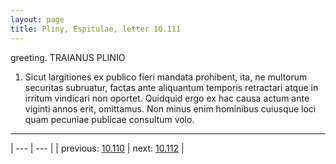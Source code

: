 ```yaml
---
layout: page
title: Pliny, Espitulae, letter 10.111
---
```


greeting. TRAIANUS PLINIO



1. Sicut largitiones ex publico fieri mandata prohibent, ita, ne multorum securitas subruatur, factas ante aliquantum temporis retractari atque in irritum vindicari non oportet. Quidquid ergo ex hac causa actum ante viginti annos erit, omittamus. Non minus enim hominibus cuiusque loci quam pecuniae publicae consultum volo.



---

| --- | --- |
| previous: [10.110](../10.110/) | next: [10.112](../10.112/) |